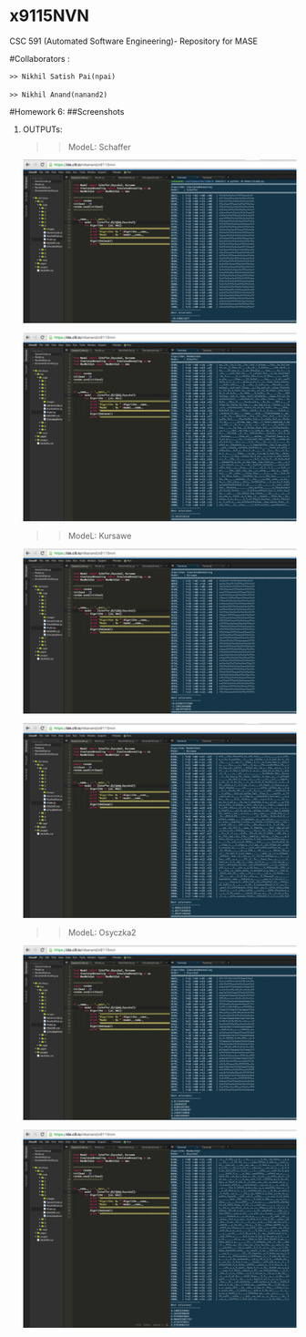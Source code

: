 # x9115NVN
CSC 591 (Automated Software Engineering)- Repository for MASE

#Collaborators :

	>> Nikhil Satish Pai(npai)

	>> Nikhil Anand(nanand2)

#Homework 6:
##Screenshots

1. OUTPUTs:
	 
	>>ModeL: Schaffer
	
	![soemTExt](./images/SimulatedAnnealing-Schaffer.png)
	

	![soemTExt](./images/MaxWalkSat-Schaffer.png)
	
	>>ModeL: Kursawe
	
	![soemTExt](./images/SimulatedAnnealing-Kursawe.png)
	
	
	![soemTExt](./images/MaxWalkSat-Kursawe.png)
	
	>>ModeL: Osyczka2
	
	![soemTExt](./images/SimulatedAnnealing-Osyczka2.png)
	
	
	![soemTExt](./images/MaxWalkSat-Osyczka2.png)
	


